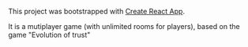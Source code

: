 This project was bootstrapped with [Create React App](https://github.com/facebook/create-react-app).

It is a mutiplayer game (with unlimited rooms for players), based on the game "Evolution of trust"
